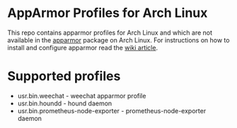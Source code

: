 # AppArmor Profiles for Arch Linux

This repo contains apparmor profiles for Arch Linux and which are not available in the [apparmor](https://www.archlinux.org/packages/community/x86_64/apparmor/) package on Arch Linux. For instructions on how to install and configure apparmor read the [wiki article](https://wiki.archlinux.org/index.php/AppArmor).

# Supported profiles

* usr.bin.weechat - weechat apparmor profile
* usr.bin.houndd - hound daemon
* usr.bin.prometheus-node-exporter - prometheus-node-exporter daemon
